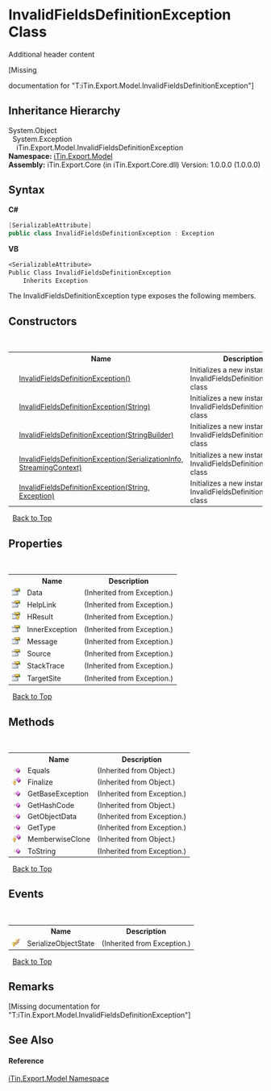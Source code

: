 # InvalidFieldsDefinitionException Class
Additional header content 

\[Missing <summary> documentation for "T:iTin.Export.Model.InvalidFieldsDefinitionException"\]


## Inheritance Hierarchy
System.Object<br />&nbsp;&nbsp;System.Exception<br />&nbsp;&nbsp;&nbsp;&nbsp;iTin.Export.Model.InvalidFieldsDefinitionException<br />
**Namespace:**&nbsp;<a href="ef57ffcc-e95e-b212-5a46-9aa6f5a3511f">iTin.Export.Model</a><br />**Assembly:**&nbsp;iTin.Export.Core (in iTin.Export.Core.dll) Version: 1.0.0.0 (1.0.0.0)

## Syntax

**C#**<br />
``` C#
[SerializableAttribute]
public class InvalidFieldsDefinitionException : Exception
```

**VB**<br />
``` VB
<SerializableAttribute>
Public Class InvalidFieldsDefinitionException
	Inherits Exception
```

The InvalidFieldsDefinitionException type exposes the following members.


## Constructors
&nbsp;<table><tr><th></th><th>Name</th><th>Description</th></tr><tr><td>![Public method](media/pubmethod.gif "Public method")</td><td><a href="a30a91a9-bf92-f920-c3d6-b47856141793">InvalidFieldsDefinitionException()</a></td><td>
Initializes a new instance of the InvalidFieldsDefinitionException class</td></tr><tr><td>![Public method](media/pubmethod.gif "Public method")</td><td><a href="1341da76-8c2b-a653-9650-854491531b07">InvalidFieldsDefinitionException(String)</a></td><td>
Initializes a new instance of the InvalidFieldsDefinitionException class</td></tr><tr><td>![Public method](media/pubmethod.gif "Public method")</td><td><a href="37ca98dd-ac90-23d5-ef6e-43e184e38e16">InvalidFieldsDefinitionException(StringBuilder)</a></td><td>
Initializes a new instance of the InvalidFieldsDefinitionException class</td></tr><tr><td>![Protected method](media/protmethod.gif "Protected method")</td><td><a href="f9f5a654-904d-88ba-2378-eb7c0f44bc00">InvalidFieldsDefinitionException(SerializationInfo, StreamingContext)</a></td><td>
Initializes a new instance of the InvalidFieldsDefinitionException class</td></tr><tr><td>![Public method](media/pubmethod.gif "Public method")</td><td><a href="05dc1c6e-86ea-9fc7-28ea-3c096da61069">InvalidFieldsDefinitionException(String, Exception)</a></td><td>
Initializes a new instance of the InvalidFieldsDefinitionException class</td></tr></table>&nbsp;
<a href="#invalidfieldsdefinitionexception-class">Back to Top</a>

## Properties
&nbsp;<table><tr><th></th><th>Name</th><th>Description</th></tr><tr><td>![Public property](media/pubproperty.gif "Public property")</td><td>Data</td><td> (Inherited from Exception.)</td></tr><tr><td>![Public property](media/pubproperty.gif "Public property")</td><td>HelpLink</td><td> (Inherited from Exception.)</td></tr><tr><td>![Protected property](media/protproperty.gif "Protected property")</td><td>HResult</td><td> (Inherited from Exception.)</td></tr><tr><td>![Public property](media/pubproperty.gif "Public property")</td><td>InnerException</td><td> (Inherited from Exception.)</td></tr><tr><td>![Public property](media/pubproperty.gif "Public property")</td><td>Message</td><td> (Inherited from Exception.)</td></tr><tr><td>![Public property](media/pubproperty.gif "Public property")</td><td>Source</td><td> (Inherited from Exception.)</td></tr><tr><td>![Public property](media/pubproperty.gif "Public property")</td><td>StackTrace</td><td> (Inherited from Exception.)</td></tr><tr><td>![Public property](media/pubproperty.gif "Public property")</td><td>TargetSite</td><td> (Inherited from Exception.)</td></tr></table>&nbsp;
<a href="#invalidfieldsdefinitionexception-class">Back to Top</a>

## Methods
&nbsp;<table><tr><th></th><th>Name</th><th>Description</th></tr><tr><td>![Public method](media/pubmethod.gif "Public method")</td><td>Equals</td><td> (Inherited from Object.)</td></tr><tr><td>![Protected method](media/protmethod.gif "Protected method")</td><td>Finalize</td><td> (Inherited from Object.)</td></tr><tr><td>![Public method](media/pubmethod.gif "Public method")</td><td>GetBaseException</td><td> (Inherited from Exception.)</td></tr><tr><td>![Public method](media/pubmethod.gif "Public method")</td><td>GetHashCode</td><td> (Inherited from Object.)</td></tr><tr><td>![Public method](media/pubmethod.gif "Public method")</td><td>GetObjectData</td><td> (Inherited from Exception.)</td></tr><tr><td>![Public method](media/pubmethod.gif "Public method")</td><td>GetType</td><td> (Inherited from Exception.)</td></tr><tr><td>![Protected method](media/protmethod.gif "Protected method")</td><td>MemberwiseClone</td><td> (Inherited from Object.)</td></tr><tr><td>![Public method](media/pubmethod.gif "Public method")</td><td>ToString</td><td> (Inherited from Exception.)</td></tr></table>&nbsp;
<a href="#invalidfieldsdefinitionexception-class">Back to Top</a>

## Events
&nbsp;<table><tr><th></th><th>Name</th><th>Description</th></tr><tr><td>![Protected event](media/protevent.gif "Protected event")</td><td>SerializeObjectState</td><td> (Inherited from Exception.)</td></tr></table>&nbsp;
<a href="#invalidfieldsdefinitionexception-class">Back to Top</a>

## Remarks
\[Missing <remarks> documentation for "T:iTin.Export.Model.InvalidFieldsDefinitionException"\]

## See Also


#### Reference
<a href="ef57ffcc-e95e-b212-5a46-9aa6f5a3511f">iTin.Export.Model Namespace</a><br />